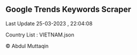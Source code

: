

## Google Trends Keywords Scraper 
 
Last Update 25-03-2023 , 22:04:08

Country List :
VIETNAM.json



© Abdul Muttaqin 
